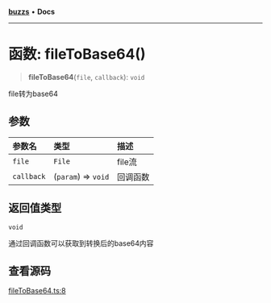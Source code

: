 [**buzzs**](../README.md) • **Docs**

***

# 函数: fileToBase64()

> **fileToBase64**(`file`, `callback`): `void`

file转为base64

## 参数

| 参数名 | 类型 | 描述 |
| :------ | :------ | :------ |
| `file` | `File` | file流 |
| `callback` | (`param`) => `void` | 回调函数 |

## 返回值类型

`void`

通过回调函数可以获取到转换后的base64内容

## 查看源码

[fileToBase64.ts:8](https://github.com/Leexiaop/buzz/blob/1bf6be662b62c3cc29c31979dd4941f9cefb5af2/src/fileToBase64.ts#L8)
